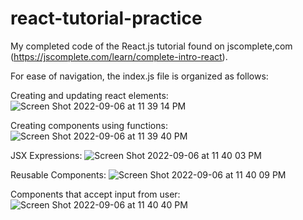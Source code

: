 # react-tutorial-practice
My completed code of the React.js tutorial found on jscomplete,com (https://jscomplete.com/learn/complete-intro-react). 

For ease of navigation, the index.js file is organized as follows:

Creating and updating react elements: 
![Screen Shot 2022-09-06 at 11 39 14 PM](https://user-images.githubusercontent.com/93021938/188808550-7a15cdcf-5a9a-4bee-8f50-5cf0c61bf774.png)

Creating components using functions:
![Screen Shot 2022-09-06 at 11 39 40 PM](https://user-images.githubusercontent.com/93021938/188808799-7ed4be5e-0d5f-42f2-ab75-a8bde2cb1ea8.png)

JSX Expressions:
![Screen Shot 2022-09-06 at 11 40 03 PM](https://user-images.githubusercontent.com/93021938/188808964-eba674c5-cc4e-412d-a535-a4badbc0654b.png)

Reusable Components:
![Screen Shot 2022-09-06 at 11 40 09 PM](https://user-images.githubusercontent.com/93021938/188809003-836cd1dd-5167-4085-8b44-7548ff475a49.png)

Components that accept input from user:
![Screen Shot 2022-09-06 at 11 40 40 PM](https://user-images.githubusercontent.com/93021938/188809028-da925723-0ae6-48ce-b71b-82e5deba41ef.png)
